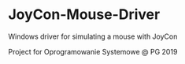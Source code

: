 # JoyCon-Mouse-Driver
Windows driver for simulating a mouse with JoyCon



Project for Oprogramowanie Systemowe @ PG 2019

